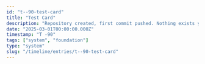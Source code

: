 ```yaml
---
id: "t--90-test-card"
title: "Test Card"
description: "Repository created, first commit pushed. Nothing exists yet—just an intention."
date: "2025-03-01T00:00:00.000Z"
timestamp: "T -90"
tags: ["system", "foundation"]
type: "system"
slug: "/timeline/entries/t--90-test-card"
---
```

